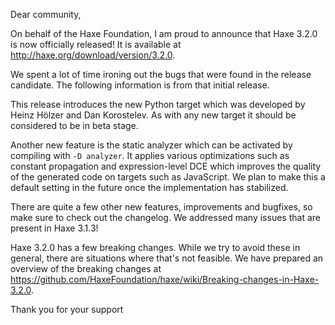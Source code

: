 Dear community,

On behalf of the Haxe Foundation, I am proud to announce that Haxe 3.2.0 is now
officially released! It is available at <http://haxe.org/download/version/3.2.0>.

We spent a lot of time ironing out the bugs that were found in the release
candidate. The following information is from that initial release.

This release introduces the new Python target which was developed by
Heinz Hölzer and Dan Korostelev. As with any new target it should be
considered to be in beta stage.

Another new feature is the static analyzer which can be activated by
compiling with `-D analyzer`. It applies various optimizations such as
constant propagation and expression-level DCE which improves the quality
of the generated code on targets such as JavaScript. We plan to make
this a default setting in the future once the implementation has stabilized.

There are quite a few other new features, improvements and bugfixes, so
make sure to check out the changelog. We addressed many issues that are
present in Haxe 3.1.3!

Haxe 3.2.0 has a few breaking changes. While we try to
avoid these in general, there are situations where that's not feasible.
We have prepared an overview of the breaking changes at
<https://github.com/HaxeFoundation/haxe/wiki/Breaking-changes-in-Haxe-3.2.0>.

Thank you for your support

